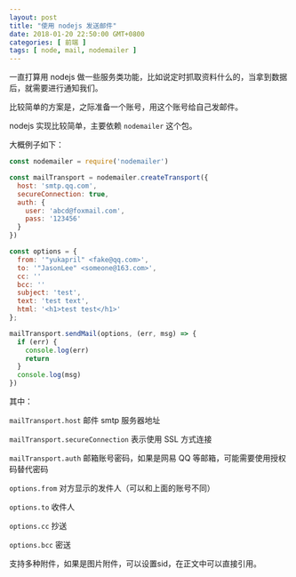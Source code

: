 ```yaml
---
layout: post
title: "使用 nodejs 发送邮件"
date: 2018-01-20 22:50:00 GMT+0800
categories: [ 前端 ]
tags: [ node, mail, nodemailer ]
---
```


一直打算用 nodejs 做一些服务类功能，比如说定时抓取资料什么的，当拿到数据后，就需要进行通知我们。

<!-- more -->

比较简单的方案是，之际准备一个账号，用这个账号给自己发邮件。

nodejs 实现比较简单，主要依赖 `nodemailer` 这个包。

大概例子如下：

```js
const nodemailer = require('nodemailer')

const mailTransport = nodemailer.createTransport({
  host: 'smtp.qq.com',
  secureConnection: true,
  auth: {
    user: 'abcd@foxmail.com',
    pass: '123456'
  }
})

const options = {
  from: '"yukapril" <fake@qq.com>',
  to: '"JasonLee" <someone@163.com>',
  cc: ''
  bcc: ''
  subject: 'test',
  text: 'test text',
  html: '<h1>test test</h1>'
};

mailTransport.sendMail(options, (err, msg) => {
  if (err) {
    console.log(err)
    return
  }
  console.log(msg)
})
```

其中：

`mailTransport.host` 邮件 smtp 服务器地址

`mailTransport.secureConnection` 表示使用 SSL 方式连接

`mailTransport.auth` 邮箱账号密码，如果是网易 QQ 等邮箱，可能需要使用授权码替代密码

`options.from` 对方显示的发件人（可以和上面的账号不同）

`options.to` 收件人

`options.cc` 抄送

`options.bcc` 密送

支持多种附件，如果是图片附件，可以设置sid，在正文中可以直接引用。

